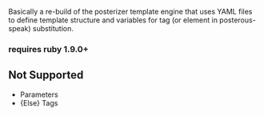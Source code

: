 Basically a re-build of the posterizer template engine that uses YAML files to define template structure and variables for tag (or element in posterous-speak) substitution.

### requires ruby 1.9.0+

## Not Supported
* Parameters
* {Else} Tags
